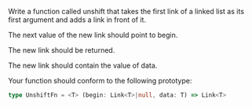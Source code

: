 Write a function called unshift that takes the first link of a linked list as its first argument and adds a link in front of it.

The next value of the new link should point to begin.

The new link should be returned.

The new link should contain the value of data.

Your function should conform to the following prototype:

```typescript
type UnshiftFn = <T> (begin: Link<T>|null, data: T) => Link<T>
```
